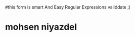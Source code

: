 #this form is smart And Easy Regular Expressions validdate ;)

mohsen niyazdel
============================================================ 